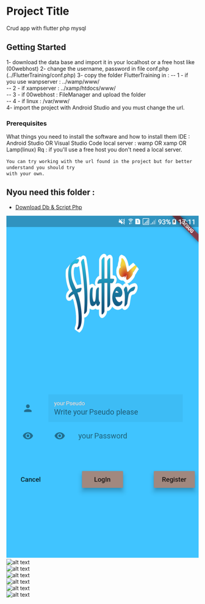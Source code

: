 # Project Title

Crud app with flutter php mysql

## Getting Started

1- download the data base and import it in your localhost or a free host like (00webhost)
2- change the username, password in file conf.php (../FlutterTraining/conf.php)
3- copy the folder FlutterTraining in :
   -- 1 - if you use wanpserver : ../wamp/www/ <br />
   -- 2 - if xampserver         : ../xamp/htdocs/www/ <br />
   -- 3 - if 00webhost          : FileManager and upload the folder <br />
   -- 4 - if linux              : /var/www/ <br />
4- import the project with Android Studio and you must change the url.

### Prerequisites

What things you need to install the software and how to install them
IDE : Android Studio OR Visual Studio Code
local server : wamp OR xamp OR Lamp(linux)
Rq : if you'll use a free host you don't need a local server.

```
You can try working with the url found in the project but for better understand you should try
with your own.
```

## Nyou need this folder :

* [Download Db & Script Php](https://drive.google.com/open?id=1TWD_UciXEOos90-DvmbW8ke-B96HxC-9)

![alt text](ScreenShot_1.png) <br />
![alt text](https://lh3.googleusercontent.com/eTZrLetyKIBwDfafNlLImM4LpxgCV-GYY_VW6vFIDotwzYtWS-Z69V4pXQ8w7S1ILr78wts3hpAj_XZeuXgaqPRidla8i5HmulwOSb4agI-r6TbTtiN_2haB_AI3PKHO2XkPk0Ey6UKlmlTwRtFXg9bu32RsrQFEHa9gTKuzHc8azQXMqAutPkPZ4-VejfyT8DiwKregDFLZ1I4aSNPKSxOlMDeOqWRf6Jna4KV0pc3gZZWJ6_a-6LKj849PUXUxRKi_qbQi9JtbdQjDgcJiWV-vDLejSEMNiOuvjXJHrVvr3RXV0-MEd7uZo9Q7eHbqX-RH7vaeD345XHXFb1RXxxS4TD5LZrCDtb2thxrtVkLm1mfi3S6cnMeSwiBPcafzGo9-D4xI9ujrg2sgozFc1TvpPDHZI1m764awxwjr5FkhLsppX8NhXa690fOBOULn8wKIRPki9VZWetrvRtJTtCADBsU1jQ0sX-DOCO_DRTQ5lPWQ47TsqKaPXI9Y2XsO3loMNvrkDdaMqCjZ2tLKMMinGNfI4zlbxqrvlvSZhUDCr2koY2YR1-UCrPFF4goHCqzSJEJKHvjkVR525wyYWn7RVhP5u4QC60ScvpU=w360-h639-no) <br />
![alt text](https://lh3.googleusercontent.com/J1qhbCqAvf8mfvDIMWtkk2oDrAiEvkUnLlGIG_5PVBNSu6aAG8bE4ANV2a0JGtZQVIhihdNkZlymUGO-7VlBiOyWaduhBpwqF1DnhyvfVGJIW0z_afTNsVNBF8lymk4dsotwNrrF9qbAjoEz17LMRSWaWLrHsSpXJN66qyqriCJcMIapBLNt9BHqcpkfaHKaCAWk1SUcMfj77jxfenXBA-D7J2yFkCaAlzCo0LuB5DONkBtsT_f6_CtLYVL3oTf74HnNvTDXY1MJfESfY9rIXCp7-b2qOPWNP3acMY0qbUmQSOOSi6TKDjEJcCvcU9SiihcvS0IGhkjX5lWa2d7tRGZcJ43wjArF1EHNEbm6CXz2W-MWCTc7pI4K0H17fHr_iwrdgSBeQPS6ll1loF-juZXgyTAdCxvvBbjKOgF7TFfr2j3lC7MbbzfovM2ezjDuGgiybh10lhu4AdPZfFDJ4HjpSD0LJeIQ_8o7MXjSFa83_bDZEtyQJpMlGhOjaDckfsT2dqn2zPd4dF3hahUrruN-At_nMYnm1vLHbXb-aKRGlBlCRggr1vme0zBnDN9-_b_kvtE8s8sBJp2POAxIq0bHIguutpAgZKarE1Y=w360-h639-no) <br />
![alt text](https://lh3.googleusercontent.com/RkrlhLo4Bdkgi-x5xzU3ndA_4US6SLUoW6_sgmAxVh_y8kmeihJ4cvnViEY6OWoPoYlaExQdLE8JHIXTcGTNJtSIoPoLViJdKVxgG3N2yj2cRqNBUyQQUCxL9TVTXRIRQyEixSu1mG38tEbQF_Iq5ciJD71iADrlSvoN8K_Ld5LHMojokT_uxKe2Y1LNpfOOdUE4SnLvl7_FF4pzMT7NGU5YTPlRAN1A2IT8-0RozlhJNLw9RAyuug86Pj4RJTosfUXBV0uhatPF7krYHQ_MO4jwmRFNJzBTte-Il95wlKP5itzkuI2J7Da9qYS_R84An24CTrrMF0kgkCXjPZkqKlv9awiLZdXZjxOP3tyVmFVXOgFUrqxXTE4U7cXfZGATWz-Ly65wI5Da_uRqUMBIoq6Q-PEM5FkifVdIW4lonZz2GR4PT3gzno9a7nI8gZQMqD4D2Okt_PHYvNRbcM55CQ3BqGA5uM2lxvXLCj1_8yLbq3TlMnldBCBfeJlLbEUYvGn-n3V7SHH7RNU60j7Mx-LC_9d4_U300BQvR2Od_SbiFwsDKuksY0Z--uDBFrYKFONrjSVGRNOwAPsbgUX4cc-WoEqzJJTNSNGl1fY=w360-h639-no) <br />
![alt text](https://lh3.googleusercontent.com/mEwRY_BwQ5UMq7YDJfN0hzmNSezvWGS2VAV0DhmhLzSl1ij_3gO8KPoX_u-Y92H94CPTMjZ4m3rEIzwUVnpJCdq1v4OiCFybabyU5R6LdH_UFFYbYJl7C4NvCHwbOvIAjC7xgBLZCyHDgZccQ8SO12s5n3hc3jxS_7WCi0Mc6s51nxbpft9wK19XFhP2UkrEZ7qTpgVVvKmTOaFmfZU6HeHX0e5kpBlqhhxYflRdxW0a_WbO23GTko1lGZN2KSP4c_kMmO0Cc__l32qxmVMfTy-fHHHU9pBwQucDlb33-9qf767qx6UaRFtmbUhYE6ryP9rjqM9TPsxYSZvVmBB6tv-nsL-myRMzK-621Hut3wHFT7O6g7yuINCmpY6weyZ4ZU-ybCs5ywPIzemmDWKqIQuvzFWOChH733MUnke6Gqj2gCxM_zSCNlcddlcvKKdkpwrcKaK7se49lDIjuHtJl33XKGqtujDmC7NWPgA-T-3JsQgNJv73E751GRHRsLJyIQKATD2ngdNHyJ-MdCaoSE4mFNVFmwEY22TiAdg9Ju472FRzdmmO4p9caGEQWINq5gLeIOWE-9WNIy2Bke-gxHF6H_SiukdhIjra1Sg=w360-h639-no) <br />
![alt text](https://lh3.googleusercontent.com/4P2enWFhPLxOsXvgZA13u_XwKPW0Yl1RRDajudsMYtulYLaHXNEBNJXd8BfeQLg3Rk-42voX3nXBPWhln16ILv-sQQ4pl6R3mA_uADnon22pKPnEJ5ZxttE4iYCCVIuEWNYt7G310fDmp60PctD-y3HWy9qOnGi7hMXwnJfs1ZMn_ASFzgXAguBlkIZ4auxJHVA3VxI-DbYKiwshFQBqgxe2Y60h6G7_s9PgG3JzVVJaX0P872Ra5UkfoPMao_VZylyodlYOCtM3TXO5w6wcDjjTlRKBfr54b_nJAIlxSm8E1TXpe-oqaNprr0_aC4Z0wOFyQbqC94ciJbrLrxDja9hpMVUnZ1HZt9t6DN3CstKnKsNt236F83IEH70g4doZiTrqaZjKFnOVDTkm3c0d0m-XEgfdHNTGEgfHvrX7ubLshLqN3pp8mAUVo-pmK7_Qb_w8MFqGae2wXmW4vZ3K5-iEet92TwxVe3sPORrna78FPQHrPGR3G_jvRCyEJg5hNjMc0VBYLRpMTilvWDSHVn4JbIO0bsnq_HQrTnNQmgNNXAGyk_FK8RjDdCQvt0c8YTOotpMxrYCtccUsy41tDNOWJFfRYJo_XJtqg8Y=w360-h639-no) <br />
![alt text](https://lh3.googleusercontent.com/7DcTdo7IEd69TfihazZLnA_wZMd8xNViMziwChN1yQmpbHyoEpddmXvCNhn20fOJ5-RTro0eZ8Q58IVRfGAXLBsQ32rD5YIjzu8756tR0nf8Vy4BeeTHRlWqk6ONn38gyE6KbtD2lnZMPExxI7U_nwz3Xvw1efSEkwApV9lbLSrB7x2nCg8Aynvd9NuCD8_BNbzz1G3jYgVgJRyqX-dKjioZ2u4WgpRklqFiUoCesakaToSrmCuK65LbhQEQ5e0W6UIDoxU5EeQaiWGl_VwlPDaujPGJEAzFgPmQwlEH4sB0FeP9EB04rKBhbc5_BHehDpW7EJNlcgRgAZqgzFSPj5BADIrI3YAV6ImqEAR3wCJBPInV16ZWWmpVBf9LwvHGjq49E2PwBFDg2BsjaoclvhSkvkBVtvhtOzrVTtWmaghnwgKoteAF_QqnW3wxIO9RZ3thQiPsfy33loM-m-1wKbgwY_L7Gpa5ApB_ljaRAqAD_7sM08EdiLrBzZKGgVw7SmyueSflA2yOfUdyMNreV6u3oNwfWegHt9Zr8zOBC065k4y1JW_Xcv_Eg6VQZfM3hDJOi97d6w3-78ksy34oPYiyRA1SFjZeXEpoKb8=w360-h639-no) <br />



